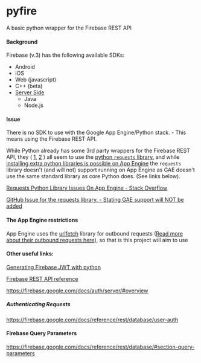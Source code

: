 # pyfire
A basic python wrapper for the Firebase REST API

#### Background

Firebase (v.3) has the following available SDKs:

* Android
* iOS
* Web (javascript)
* C++ (beta)
* [Server Side](https://firebase.google.com/docs/server/setup)
  * Java
  * Node.js

#### Issue

There is no SDK to use with the Google App Engine/Python stack. - This means using the Firebase REST API.

While Python already has some 3rd party wrappers for the Firebase REST API, they ( [1](https://github.com/ozgur/python-firebase), [2](https://github.com/mikexstudios/python-firebase) ) all seem to use the [python `requests` library.](https://pypi.python.org/pypi/requests/) and while [installing extra python libraries is possible on App Engine](https://cloud.google.com/appengine/docs/python/tools/using-libraries-python-27#installing_a_library) the `requests` library doesn't (and will not) support running on App Engine as GAE doesn't use the same standard library as core Python does. (See links below).

[Requests Python Library Issues On App Engine -  Stack Overflow](http://stackoverflow.com/questions/9762685/using-the-requests-python-library-in-google-app-engine)

[GitHub Issue for the requests library. - Stating GAE support will NOT be added](https://github.com/kennethreitz/requests/issues/1905)

#### The App Engine restrictions

App Engine uses the [urlfetch](https://pypi.python.org/pypi/urlfetch) library for outbound requests ([Read more about their outbound requests here](https://cloud.google.com/appengine/docs/python/outbound-requests)), so that is this project will aim to use

#### Other useful links:

[Generating Firebase JWT with python](https://github.com/firebase/firebase-token-generator-python)

[Firebase REST API reference](https://firebase.google.com/docs/reference/rest/database/)

https://firebase.google.com/docs/auth/server/#overview

##### Authenticating Requests


https://firebase.google.com/docs/reference/rest/database/user-auth


#### Firebase Query Parameters


https://firebase.google.com/docs/reference/rest/database/#section-query-parameters

